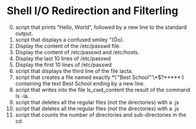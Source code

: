 # Shell I/O Redirection and Filterling
0. script that prints “Hello, World”, followed by a new line to the standard output.
1. script that displays a confused smiley "(Ôo).
2. Display the content of the /etc/passwd file.
3. Display the content of /etc/passwd and /etc/hosts.
4. Display the last 10 lines of /etc/passwd
5. Display the first 10 lines of /etc/passwd
6. script that displays the third line of the file iacta.
7. script that creates a file named exactly \*\\'"Best School"\'\\*$\?\*\*\*\*\*:) containing the text Best School ending by a new line.
8. script that writes into the file ls_cwd_content the result of the command ls -la.
9. script that deletes all the regular files (not the directories) with a .js
10. script that deletes all the regular files (not the directories) with a .js
11. script that counts the number of directories and sub-directories in the cd

